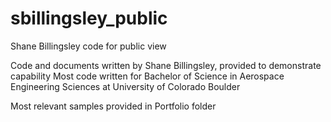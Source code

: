 # sbillingsley_public
Shane Billingsley code for public view

Code and documents written by Shane Billingsley, provided to demonstrate capability
Most code written for Bachelor of Science in Aerospace Engineering Sciences at University of Colorado Boulder

Most relevant samples provided in Portfolio folder
